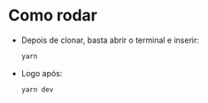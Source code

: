 # Como rodar

- Depois de clonar, basta abrir o terminal e inserir:
  ```bash
  yarn
  ```
- Logo após:
  ```bash
  yarn dev
  ```

